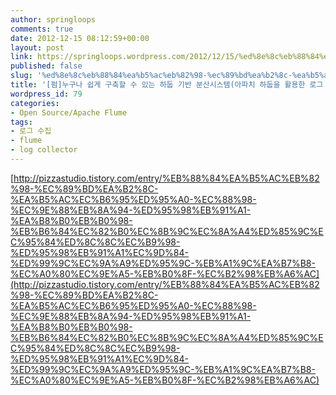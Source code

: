 ```yaml
---
author: springloops
comments: true
date: 2012-12-15 08:12:59+00:00
layout: post
link: https://springloops.wordpress.com/2012/12/15/%ed%8e%8c%eb%88%84%ea%b5%ac%eb%82%98-%ec%89%bd%ea%b2%8c-%ea%b5%ac%ec%b6%95%ed%95%a0-%ec%88%98-%ec%9e%88%eb%8a%94-%ed%95%98%eb%91%a1-%ea%b8%b0%eb%b0%98-%eb%b6%84%ec%82%b0%ec%8b%9c%ec%8a%a4%ed%85%9c-2/
published: false
slug: '%ed%8e%8c%eb%88%84%ea%b5%ac%eb%82%98-%ec%89%bd%ea%b2%8c-%ea%b5%ac%ec%b6%95%ed%95%a0-%ec%88%98-%ec%9e%88%eb%8a%94-%ed%95%98%eb%91%a1-%ea%b8%b0%eb%b0%98-%eb%b6%84%ec%82%b0%ec%8b%9c%ec%8a%a4%ed%85%9c-2'
title: '[펌]누구나 쉽게 구축할 수 있는 하둡 기반 분산시스템(아파치 하둡을 활용한 로그 저장 및 처리)'
wordpress_id: 79
categories:
- Open Source/Apache Flume
tags:
- 로그 수집
- flume
- log collector
---
```


[http://pizzastudio.tistory.com/entry/%EB%88%84%EA%B5%AC%EB%82%98-%EC%89%BD%EA%B2%8C-%EA%B5%AC%EC%B6%95%ED%95%A0-%EC%88%98-%EC%9E%88%EB%8A%94-%ED%95%98%EB%91%A1-%EA%B8%B0%EB%B0%98-%EB%B6%84%EC%82%B0%EC%8B%9C%EC%8A%A4%ED%85%9C%EC%95%84%ED%8C%8C%EC%B9%98-%ED%95%98%EB%91%A1%EC%9D%84-%ED%99%9C%EC%9A%A9%ED%95%9C-%EB%A1%9C%EA%B7%B8-%EC%A0%80%EC%9E%A5-%EB%B0%8F-%EC%B2%98%EB%A6%AC](http://pizzastudio.tistory.com/entry/%EB%88%84%EA%B5%AC%EB%82%98-%EC%89%BD%EA%B2%8C-%EA%B5%AC%EC%B6%95%ED%95%A0-%EC%88%98-%EC%9E%88%EB%8A%94-%ED%95%98%EB%91%A1-%EA%B8%B0%EB%B0%98-%EB%B6%84%EC%82%B0%EC%8B%9C%EC%8A%A4%ED%85%9C%EC%95%84%ED%8C%8C%EC%B9%98-%ED%95%98%EB%91%A1%EC%9D%84-%ED%99%9C%EC%9A%A9%ED%95%9C-%EB%A1%9C%EA%B7%B8-%EC%A0%80%EC%9E%A5-%EB%B0%8F-%EC%B2%98%EB%A6%AC)
